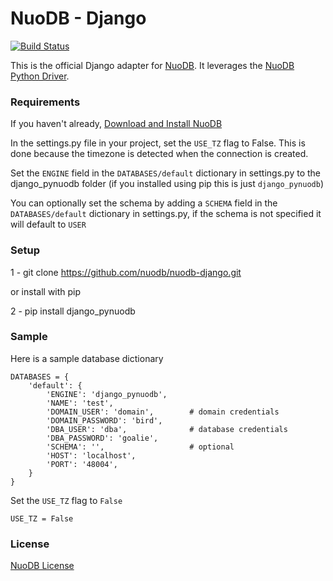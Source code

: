 # NuoDB - Django

[![Build Status](https://travis-ci.org/nuodb/nuodb-django.png?branch=master)](https://travis-ci.org/nuodb/nuodb-django)

This is the official Django adapter for [NuoDB](http://www.nuodb.com). It leverages the [NuoDB Python Driver](https://github.com/nuodb/nuodb-python).

### Requirements

If you haven't already, [Download and Install NuoDB](http://nuodb.com/download-nuodb/)

In the settings.py file in your project, set the `USE_TZ` flag to False. This is done because the timezone is detected when the connection is created. 

Set the `ENGINE` field in the `DATABASES/default` dictionary in settings.py to the django_pynuodb folder (if you installed using pip this is just `django_pynuodb`)

You can optionally set the schema by adding a `SCHEMA` field in the `DATABASES/default` dictionary in settings.py, if the schema is not specified it will default to `USER`

### Setup

1 - git clone https://github.com/nuodb/nuodb-django.git

or install with pip

2 - pip install django_pynuodb


### Sample

Here is a sample database dictionary

```
DATABASES = {
    'default': {
        'ENGINE': 'django_pynuodb',                                                                                                      
        'NAME': 'test',                                                                                                                                                                                                           
        'DOMAIN_USER': 'domain',        # domain credentials
        'DOMAIN_PASSWORD': 'bird',                                                                     
        'DBA_USER': 'dba',	 			# database credentials
        'DBA_PASSWORD': 'goalie',
        'SCHEMA': '',  					# optional
        'HOST': 'localhost',                                                                                            
        'PORT': '48004',                                                                                                                                                      
    }
}
```

Set the `USE_TZ` flag to `False`

```
USE_TZ = False
```

### License

[NuoDB License](https://github.com/nuodb/nuodb-drivers/blob/master/LICENSE)

